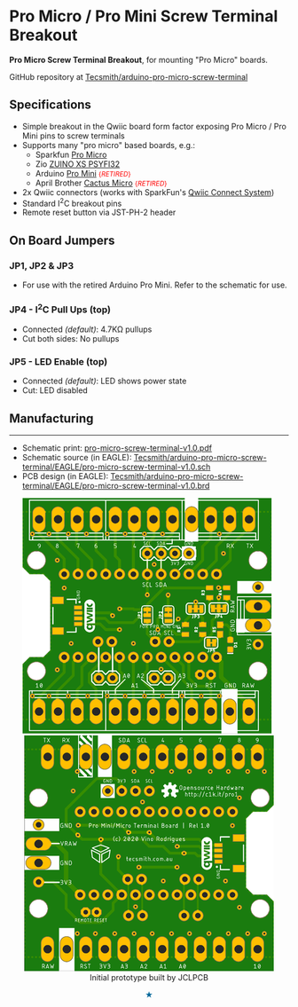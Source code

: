 # Pro Micro / Pro Mini Screw Terminal Breakout

**Pro Micro Screw Terminal Breakout**, for mounting "Pro Micro" boards.

GitHub repository at [Tecsmith/arduino-pro-micro-screw-terminal](https://github.com/Tecsmith/arduino-pro-micro-screw-terminal)


## Specifications

- Simple breakout in the Qwiic board form factor exposing Pro Micro / Pro Mini pins to screw terminals
- Supports many "pro micro" based boards, e.g.:
  - Sparkfun [Pro Micro](https://www.sparkfun.com/products/12587)
  - Zio [ZUINO XS PSYFI32](https://www.smart-prototyping.com/Zuino-XS-PsyFi32.html)
  - Arduino [Pro Mini](https://store.arduino.cc/usa/arduino-pro-mini) <small style="color:red">{*RETIRED*}</small>
  - April Brother [Cactus Micro](https://wiki.aprbrother.com/en/Cactus_Micro_Rev2.html) <small style="color:red">{*RETIRED*}</small>
- 2x Qwiic connectors (works with SparkFun's [Qwiic Connect System](https://www.sparkfun.com/qwiic))
- Standard I<sup>2</sup>C breakout pins
- Remote reset button via JST-PH-2 header


## On Board Jumpers


### JP1, JP2 & JP3

- For use with the retired Arduino Pro Mini.  Refer to the schematic for use.

### JP4 - I<sup>2</sup>C Pull Ups (top)

- Connected _(default)_: 4.7KΩ pullups
- Cut both sides: No pullups

### JP5 - LED Enable (top)

- Connected _(default)_: LED shows power state
- Cut: LED disabled


## Manufacturing
-------------

* Schematic print: [pro-micro-screw-terminal-v1.0.pdf](pro-micro-screw-terminal-v1.0.pdf)
* Schematic source (in EAGLE): [Tecsmith/arduino-pro-micro-screw-terminal/EAGLE/pro-micro-screw-terminal-v1.0.sch](https://github.com/Tecsmith/arduino-pro-micro-screw-terminal/blob/main/EAGLE/pro-micro-screw-terminal-v1.0.sch)
* PCB design (in EAGLE): [Tecsmith/arduino-pro-micro-screw-terminal/EAGLE/pro-micro-screw-terminal-v1.0.brd](https://github.com/Tecsmith/arduino-pro-micro-screw-terminal/blob/main/EAGLE/pro-micro-screw-terminal-v1.0.brd)


<p align="center">
  <img src="img/prom-top.png">
  &nbsp;
  <img src="img/prom-btm.png">
  <br>
  Initial prototype built by JCLPCB
</p>


<p align="center" style="color:#069">★</p>
